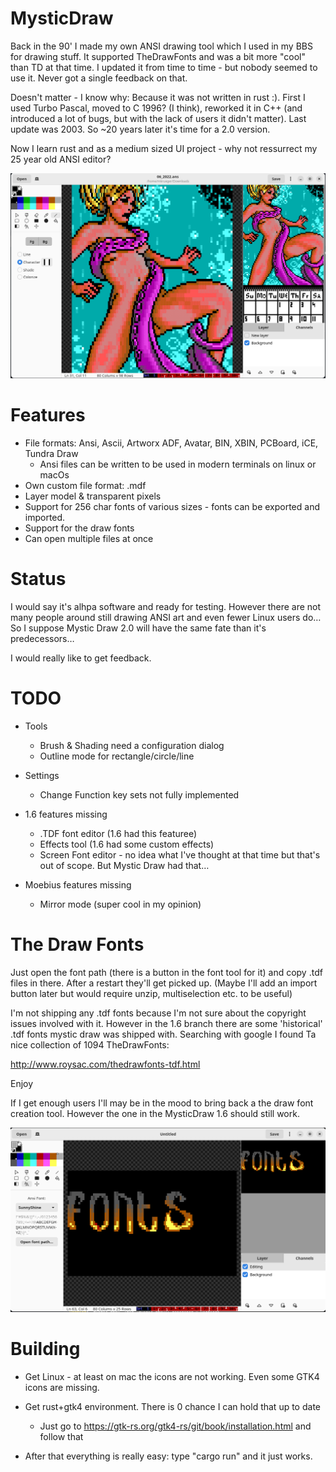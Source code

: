 # MysticDraw

Back in the 90' I made my own ANSI drawing tool which I used in my BBS for drawing stuff. It supported TheDrawFonts and was a bit more "cool" than TD at that time.
I updated it from time to time - but nobody seemed to use it. Never got a single feedback on that.

Doesn't matter - I know why: Because it was not written in rust :). First I used Turbo Pascal, moved to C 1996? (I think), reworked it in C++ (and introduced a lot of bugs, but with the lack of users it didn't matter). Last update was 2003. So ~20 years later it's time for a 2.0 version.

Now I learn rust and as a medium sized UI project - why not ressurrect my 25 year old ANSI editor?

![Screenshot](/assets/images/screenshot.png)

# Features

 * File formats: Ansi, Ascii, Artworx ADF, Avatar, BIN, XBIN, PCBoard, iCE, Tundra Draw
   - Ansi files can be written to be used in modern terminals on linux or macOs
 * Own custom file format: .mdf
 * Layer model & transparent pixels
 * Support for 256 char fonts of various sizes - fonts can be exported and imported.
 * Support for the draw fonts
 * Can open multiple files at once

# Status

I would say it's alhpa software and ready for testing. However there are not many people around still drawing ANSI art and even fewer Linux users do…
So I suppose Mystic Draw 2.0 will have the same fate than it's predecessors…

I would really like to get feedback.

# TODO

 * Tools
    * Brush & Shading need a configuration dialog
    * Outline mode for rectangle/circle/line
 * Settings
    * Change Function key sets not fully implemented
    
 * 1.6 features missing
    * .TDF font editor (1.6 had this featuree)
    * Effects tool (1.6 had some custom effects)
    * Screen Font editor - no idea what I've thought at that time but that's out of scope. But Mystic Draw had that…
 * Moebius features missing
    * Mirror mode (super cool in my opinion)

# The Draw Fonts

Just open the font path (there is a button in the font tool for it) and copy .tdf files in there. After a restart they'll get picked up.
(Maybe I'll add an import button later but would require unzip, multiselection etc. to be useful)

I'm not shipping any .tdf fonts because I'm not sure about the copyright issues involved with it. However in the 1.6 branch there are some 'historical' .tdf fonts mystic draw was shipped with.
Searching with google I found Ta nice collection of 1094 TheDrawFonts:

http://www.roysac.com/thedrawfonts-tdf.html

Enjoy

If I get enough users I'll may be in the mood to bring back a the draw font creation tool. However the one in the MysticDraw 1.6 should still work.

![Screenshot](/assets/images/screenshot_font.png)

# Building

* Get Linux - at least on mac the icons are not working. Even some GTK4 icons are missing.
* Get rust+gtk4 environment. There is 0 chance I can hold that up to date
  * Just go to https://gtk-rs.org/gtk4-rs/git/book/installation.html and follow that

* After that everything is really easy: type "cargo run" and it just works.
